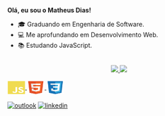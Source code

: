  **Olá, eu sou o Matheus Dias!**
- :mortar_board: Graduando em Engenharia de Software.
- :computer: Me aprofundando em Desenvolvimento Web.
- :books: Estudando JavaScript.
<br>
<div align="center">
  <a href="https://github.com/MatheusPrestesDias">
  <img height="180em" src="https://github-readme-stats.vercel.app/api?username=MatheusPrestesDias&show_icons=true&theme=github_dark&include_all_commits=true&count_private=true"/>
  <img height="180em" src="https://github-readme-stats.vercel.app/api/top-langs/?username=MatheusPrestesDias&layout=compact&langs_count=7&theme=github_dark"/>
</div>
<div style="display: inline_block"><br>
  <img align="center" alt="Js" height="30" width="40" src="https://raw.githubusercontent.com/devicons/devicon/master/icons/javascript/javascript-plain.svg">
  <img align="center" alt="HTML" height="30" width="40" src="https://raw.githubusercontent.com/devicons/devicon/master/icons/html5/html5-original.svg">
  <img align="center" alt="CSS" height="30" width="40" src="https://raw.githubusercontent.com/devicons/devicon/master/icons/css3/css3-original.svg">
</div>
<br>
  <div> 
  <a href = "mailto:matheuspdias@outlook.com.br"><img src="https://img.shields.io/badge/Microsoft_Outlook-0078D4?style=for-the-badge&logo=microsoft-outlook&logoColor=white" alt="outlook" target="_blank"></a>
  <a href="https://www.linkedin.com/in/matheusapdias/" target="_blank"><img src="https://img.shields.io/badge/LinkedIn-0077B5?style=for-the-badge&logo=linkedin&logoColor=white" alt="linkedin" target="_blank"></a> 
</div>
